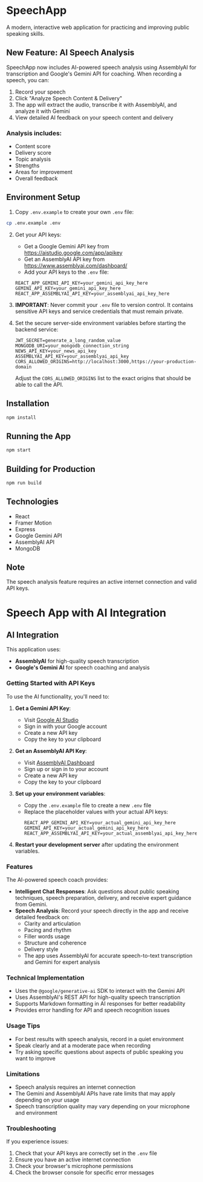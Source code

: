 # SpeechApp

A modern, interactive web application for practicing and improving public speaking skills.

## New Feature: AI Speech Analysis

SpeechApp now includes AI-powered speech analysis using AssemblyAI for transcription and Google's Gemini API for coaching. When recording a speech, you can:

1. Record your speech
2. Click "Analyze Speech Content & Delivery" 
3. The app will extract the audio, transcribe it with AssemblyAI, and analyze it with Gemini
4. View detailed AI feedback on your speech content and delivery

### Analysis includes:
- Content score
- Delivery score
- Topic analysis
- Strengths
- Areas for improvement
- Overall feedback

## Environment Setup

1. Copy `.env.example` to create your own `.env` file:
```bash
cp .env.example .env
```

2. Get your API keys:
   - Get a Google Gemini API key from https://aistudio.google.com/app/apikey
   - Get an AssemblyAI API key from https://www.assemblyai.com/dashboard/
   - Add your API keys to the `.env` file:
   ```
   REACT_APP_GEMINI_API_KEY=your_gemini_api_key_here
   GEMINI_API_KEY=your_gemini_api_key_here
   REACT_APP_ASSEMBLYAI_API_KEY=your_assemblyai_api_key_here
   ```

3. **IMPORTANT**: Never commit your `.env` file to version control. It contains sensitive API keys and service credentials that must remain private.

4. Set the secure server-side environment variables before starting the backend service:
   ```
   JWT_SECRET=generate_a_long_random_value
   MONGODB_URI=your_mongodb_connection_string
   NEWS_API_KEY=your_news_api_key
   ASSEMBLYAI_API_KEY=your_assemblyai_api_key
   CORS_ALLOWED_ORIGINS=http://localhost:3000,https://your-production-domain
   ```
   Adjust the `CORS_ALLOWED_ORIGINS` list to the exact origins that should be able to call the API.

## Installation

```bash
npm install
```

## Running the App

```bash
npm start
```

## Building for Production

```bash
npm run build
```

## Technologies
- React
- Framer Motion
- Express
- Google Gemini API
- AssemblyAI API
- MongoDB

## Note
The speech analysis feature requires an active internet connection and valid API keys.

# Speech App with AI Integration

## AI Integration

This application uses:
- **AssemblyAI** for high-quality speech transcription
- **Google's Gemini AI** for speech coaching and analysis

### Getting Started with API Keys

To use the AI functionality, you'll need to:

1. **Get a Gemini API Key**:
   - Visit [Google AI Studio](https://aistudio.google.com/app/apikey)
   - Sign in with your Google account
   - Create a new API key
   - Copy the key to your clipboard

2. **Get an AssemblyAI API Key**:
   - Visit [AssemblyAI Dashboard](https://www.assemblyai.com/dashboard/)
   - Sign up or sign in to your account
   - Create a new API key
   - Copy the key to your clipboard

3. **Set up your environment variables**:
   - Copy the `.env.example` file to create a new `.env` file
   - Replace the placeholder values with your actual API keys:
     ```
     REACT_APP_GEMINI_API_KEY=your_actual_gemini_api_key_here
     GEMINI_API_KEY=your_actual_gemini_api_key_here
     REACT_APP_ASSEMBLYAI_API_KEY=your_actual_assemblyai_api_key_here
     ```

4. **Restart your development server** after updating the environment variables.

### Features

The AI-powered speech coach provides:

- **Intelligent Chat Responses**: Ask questions about public speaking techniques, speech preparation, delivery, and receive expert guidance from Gemini.
- **Speech Analysis**: Record your speech directly in the app and receive detailed feedback on:
  - Clarity and articulation
  - Pacing and rhythm
  - Filler words usage
  - Structure and coherence
  - Delivery style
  - The app uses AssemblyAI for accurate speech-to-text transcription and Gemini for expert analysis

### Technical Implementation

- Uses the `@google/generative-ai` SDK to interact with the Gemini API
- Uses AssemblyAI's REST API for high-quality speech transcription
- Supports Markdown formatting in AI responses for better readability
- Provides error handling for API and speech recognition issues

### Usage Tips

- For best results with speech analysis, record in a quiet environment
- Speak clearly and at a moderate pace when recording
- Try asking specific questions about aspects of public speaking you want to improve

### Limitations

- Speech analysis requires an internet connection
- The Gemini and AssemblyAI APIs have rate limits that may apply depending on your usage
- Speech transcription quality may vary depending on your microphone and environment

### Troubleshooting

If you experience issues:

1. Check that your API keys are correctly set in the `.env` file
2. Ensure you have an active internet connection
3. Check your browser's microphone permissions
4. Check the browser console for specific error messages
